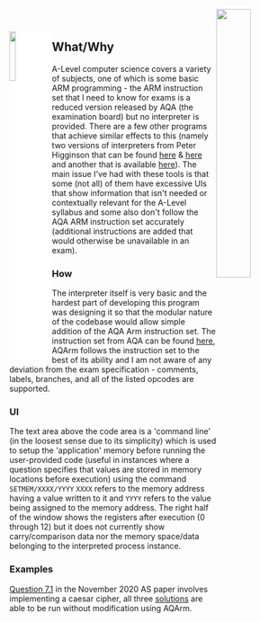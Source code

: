 <img src="https://i.ibb.co/y8LF3Ym/AQArm.png" style="background-color: white;vertical-align: center;width: 15%;float: left;top:0;margin-top: 0;"/> <img src="https://i.ibb.co/ggDLMJd/Screenshot-2022-03-19-at-21-28-07.png" style="margin-top:-40px;margin-right: -40px;vertical-align: center;width: 35%;float: right;"/>

## What/Why
A-Level computer science covers a variety of subjects, one of which is some basic ARM programming - the ARM instruction set that I need to know for exams is a reduced version released by AQA (the examination board) but no interpreter is provided.
There are a few other programs that achieve similar effects to this (namely two versions of interpreters from Peter Higginson that can be found [here](https://www.peterhigginson.co.uk/AQA/) & [here](https://www.peterhigginson.co.uk/ARMlite/) and another that is available [here](https://github.com/OliCallaghan/AQA-Assembler)). The main issue I've had with these tools is that some (not all) of them have excessive UIs that show information that isn't needed or contextually relevant for the A-Level syllabus and some also don't follow the AQA ARM instruction set accurately (additional instructions are added that would otherwise be unavailable in an exam).

### How
The interpreter itself is very basic and the hardest part of developing this program was designing it so that the modular nature of the codebase would allow simple addition of the AQA Arm instruction set.
The instruction set from AQA can be found [here](https://filestore.aqa.org.uk/resources/computing/AQA-75162-75172-ALI.PDF), AQArm follows the instruction set to the best of its ability and I am not aware of any deviation from the exam specification - comments, labels, branches, and all of the listed opcodes are supported.

### UI
The text area above the code area is a 'command line' (in the loosest sense due to its simplicity) which is used to setup the 'application' memory before running the user-provided code (useful in instances where a question specifies that values are stored in memory locations before execution) using the command ``SETMEM/XXXX/YYYY`` ``XXXX`` refers to the memory address having a value written to it and ``YYYY`` refers to the value being assigned to the memory address.
The right half of the window shows the registers after execution (0 through 12) but it does not currently show carry/comparison data nor the memory space/data belonging to the interpreted process instance.

### Examples
[Question 7.1](https://filestore.aqa.org.uk/sample-papers-and-mark-schemes/2020/november/AQA-75162-QP-NOV20.PDF) in the November 2020 AS paper involves implementing a caesar cipher, all three [solutions](https://filestore.aqa.org.uk/sample-papers-and-mark-schemes/2020/november/AQA-75162-W-MS-NOV20.PDF) are able to be run without modification using AQArm.

